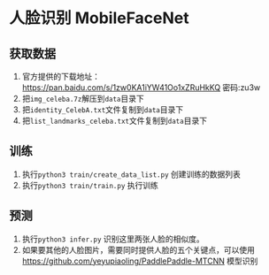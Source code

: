# 人脸识别 MobileFaceNet

## 获取数据
1. 官方提供的下载地址：https://pan.baidu.com/s/1zw0KA1iYW41Oo1xZRuHkKQ 密码:zu3w
2. 把`img_celeba.7z`解压到`data`目录下
3. 把`identity_CelebA.txt`文件复制到`data`目录下
4. 把`list_landmarks_celeba.txt`文件复制到`data`目录下


## 训练
1. 执行`python3 train/create_data_list.py` 创建训练的数据列表
2. 执行`python3 train/train.py` 执行训练


## 预测
1. 执行`python3 infer.py` 识别这里两张人脸的相似度。
2. 如果要其他的人脸图片，需要同时提供人脸的五个关键点，可以使用 https://github.com/yeyupiaoling/PaddlePaddle-MTCNN 模型识别